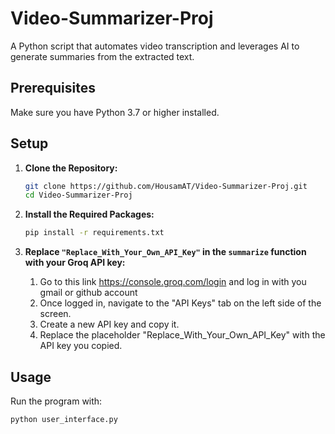 # Video-Summarizer-Proj
A Python script that automates video transcription and leverages AI to generate summaries from the extracted text.


## Prerequisites

Make sure you have Python 3.7 or higher installed.

## Setup

1. **Clone the Repository:**

    ```bash
    git clone https://github.com/HousamAT/Video-Summarizer-Proj.git
    cd Video-Summarizer-Proj
    ```


2. **Install the Required Packages:**

    ```bash
    pip install -r requirements.txt
    ```

3. **Replace `"Replace_With_Your_Own_API_Key"` in the `summarize` function with your Groq API key:**
   
   1. Go to this link <https://console.groq.com/login> and log in with you gmail or github account
   2. Once logged in, navigate to the "API Keys" tab on the left side of the screen.
   3. Create a new API key and copy it. 
   4. Replace the placeholder "Replace_With_Your_Own_API_Key" with the API key you copied.


## Usage

Run the program with:

```bash
python user_interface.py
